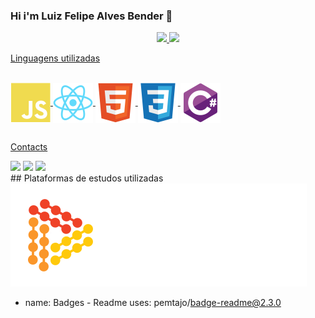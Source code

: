 ### Hi i'm Luiz Felipe Alves Bender 👋
<div align="center">
  <a href="https://github.com/LuizFelipeBender">
  <img height="180em" src="https://github-readme-stats.vercel.app/api?username=LuizFelipeBender&show_icons=true&theme=tokyonight&include_all_commits=true&count_private=true"/>
  <img height="180em" src="https://github-readme-stats.vercel.app/api/top-langs/?username=LuizFelipeBender&layout=compact&langs_count=7&theme=tokyonight"/>
</div>
  
  
  Linguagens utilizadas
<div style="display: inline_block"><br>
  <img align="center" alt="Bender-Js" height="64" width="64" src="https://raw.githubusercontent.com/devicons/devicon/master/icons/javascript/javascript-plain.svg">
  <img align="center" alt="Bender-React" height="64" width="64" src="https://raw.githubusercontent.com/devicons/devicon/master/icons/react/react-original.svg">
  <img align="center" alt="Bender-HTML" height="64" width="64" src="https://raw.githubusercontent.com/devicons/devicon/master/icons/html5/html5-original.svg">
  <img align="center" alt="Bender-CSS" height="64" width="64" src="https://raw.githubusercontent.com/devicons/devicon/master/icons/css3/css3-original.svg">
  <img align="center" alt="Bender-Csharp" height="64" width="64" src="https://raw.githubusercontent.com/devicons/devicon/master/icons/csharp/csharp-original.svg">
</div>
  
  ##
 
  Contacts
<div> 
  <a href="https://www.instagram.com/luiz.bender.71" target="_blank"><img src="https://cdn.icon-icons.com/icons2/855/PNG/64/Instragram_social_media_corporate_logo_icon-icons.com_67684.png" target="_blank"></a>
  <a href = "mailto:LuizBender@outlook.com.br"><img src="https://cdn.icon-icons.com/icons2/699/PNG/64/outlook_icon-icons.com_61644.png" target="_blank"></a>
  <a href="https://www.linkedin.com/in/luiz-felipe-alves-bender-aa4b81210/" target="_blank"><img src="https://cdn.icon-icons.com/icons2/1/PNG/64/sociallinkedin_member_70.png" target="_blank"></a> 
</div>
  ##  
  Plataformas de estudos utilizadas
<div> 
  <a href="https://web.dio.me/users/LuizBender" target="_blank"><img src="https://github.com/brunoemferreira/DIO-desafios/blob/main/Assets/logo.png"></a> 
</div>

  - name: Badges - Readme
  uses: pemtajo/badge-readme@2.3.0
